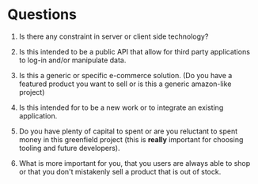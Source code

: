 # Questions

1. Is there any constraint in server or client side technology?

2. Is this intended to be a public API that allow for third party applications to
log-in and/or manipulate data.

3. Is this a generic or specific e-commerce solution. (Do you have a featured
product you want to sell or is this a generic amazon-like project)

4. Is this intended for to be a new work or to integrate an existing application.

5. Do you have plenty of capital to spent or are you reluctant to spent money
in this greenfield project (this is **really** important for choosing tooling and
future developers).

6. What is more important for you, that you users are always able to shop or
that you don't mistakenly sell a product that is out of stock.
